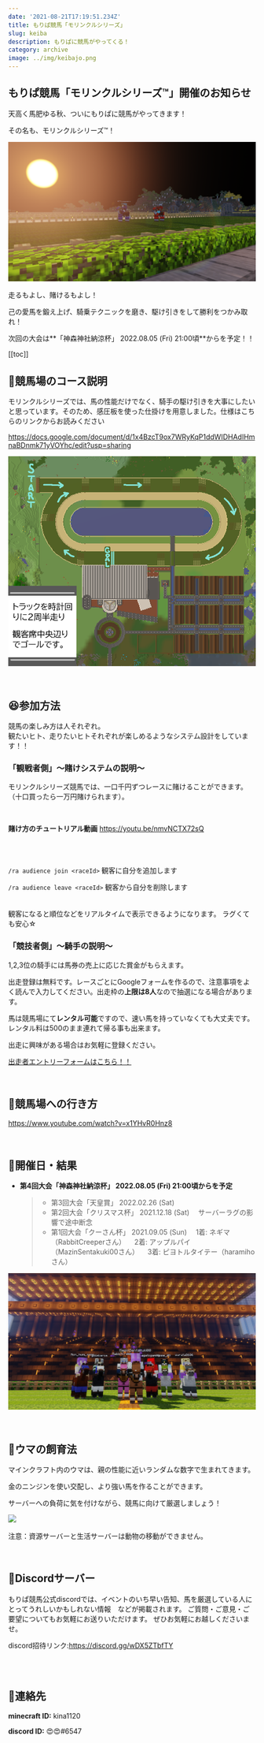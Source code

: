 ```yaml
---
date: '2021-08-21T17:19:51.234Z'
title: もりぱ競馬「モリンクルシリーズ」
slug: keiba
description: もりぱに競馬がやってくる！
category: archive
image: ../img/keibajo.png
---
```

## もりぱ競馬「モリンクルシリーズ™」開催のお知らせ

天高く馬肥ゆる秋、ついにもりぱに競馬がやってきます！

その名も、モリンクルシリーズ™！

![](/img/2021-08-22_03.15.26.png)

走るもよし、賭けるもよし！

己の愛馬を鍛え上げ、騎乗テクニックを磨き、駆け引きをして勝利をつかみ取れ！

次回の大会は**「神森神社納涼杯」 2022.08.05 (Fri) 21:00頃**からを予定！！

[[toc]]

## 🐴競馬場のコース説明

モリンクルシリーズでは、馬の性能だけでなく、騎手の駆け引きを大事にしたいと思っています。そのため、感圧板を使った仕掛けを用意しました。仕様はこちらのリンクからお読みください　

https://docs.google.com/document/d/1x4BzcT9ox7WRyKqP1ddWIDHAdIHmnaBDnmk71yVOYhc/edit?usp=sharing

![](/img/競馬コース.png)

<br>

## 😆参加方法

競馬の楽しみ方は人それぞれ。\
観たいヒト、走りたいヒトそれぞれが楽しめるようなシステム設計をしています！！

### 「観戦者側」～賭けシステムの説明～

モリンクルシリーズ競馬では、一口千円ずつレースに賭けることができます。（十口買ったら一万円賭けられます）。

<br>

**賭け方のチュートリアル動画** https://youtu.be/nmvNCTX72sQ

<br>\
\
`/ra audience join <raceId>`  観客に自分を追加します  <br>

`/ra audience leave <raceId>` 観客から自分を削除します  <br>\
\
観客になると順位などをリアルタイムで表示できるようになります。
ラグくても安心☆

### 「競技者側」～騎手の説明～

1,2,3位の騎手には馬券の売上に応じた賞金がもらえます。

出走登録は無料です。レースごとにGoogleフォームを作るので、注意事項をよく読んで入力してください。出走枠の**上限は8人**なので抽選になる場合があります。

馬は競馬場にて**レンタル可能**ですので、速い馬を持っていなくても大丈夫です。\
レンタル料は500のまま連れて帰る事も出来ます。

出走に興味がある場合はお気軽に登録ください。

[出走者エントリーフォームはこちら！！](https://forms.gle/ccj2iG5cYgeu76Qf9)

<br>

## 🚗競馬場への行き方

https://www.youtube.com/watch?v=x1YHvR0Hnz8

<br>

## 📆開催日・結果

* **第4回大会「神森神社納涼杯」 2022.08.05 (Fri) 21:00頃からを予定**

  > * 第3回大会「天皇賞」 2022.02.26 (Sat)
  > * 第2回大会「クリスマス杯」 2021.12.18 (Sat)
  >   　サーバーラグの影響で途中断念
  > * 第1回大会「クーさん杯」 2021.09.05 (Sun)
  >   　1着: ネギマ（RabbitCreeperさん） 
  >   　2着: アップルパイ（MazinSentakuki00さん）
  >   　3着: ピヨトルタイテー（haramihoさん）

![](/img/keiba1st.png)

<br>

## 🥕ウマの飼育法

マインクラフト内のウマは、親の性能に近いランダムな数字で生まれてきます。

金のニンジンを使い交配し、より強い馬を作ることができます。

サーバーへの負荷に気を付けながら、競馬に向けて厳選しましょう！

![](https://lh3.googleusercontent.com/Otcjpmtn3F3Zw32v1Bzu0WUnV6uSFmwjBIRWPSvZ2D3odol7rDIUX1eGVXGzLZZVZDiCaiqZVrhpOm-Ors6d-tRtzrLlVQfMQv8d2lRB9o9rY3sEk9iiEbHMQAV6zuAkCMCR9Xjk)

注意：資源サーバーと生活サーバーは動物の移動ができません。

<br>

## 🔔Discordサーバー

もりぱ競馬公式discordでは、イベントのいち早い告知、馬を厳選している人にとってうれしいかもしれない情報　などが掲載されます。
ご質問・ご意見・ご要望についてもお気軽にお送りいただけます。
ぜひお気軽にお越しくださいませ。

discord招待リンク:[https://discord.gg/wDX5ZTbfTY ](https://discord.gg/wDX5ZTbfTY)

<br><br>

## 💬連絡先

**minecraft ID:** kina1120

**discord ID:** 😍😍#6547

